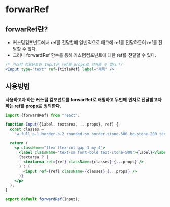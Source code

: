 # forwarRef

## forwarRef란?

- 커스텀컴포넌트에서 ref를 전달할때 일반적으로 태그에 ref를 전달하듯이 ref를 전달할 수 없다.
- 그러나 forwardRef 함수를 통해 커스텀컴포넌트에 대한 ref를 전달할 수 있다.

```jsx
/* 커스텀 컴포넌트인 Input은 ref를 props로 넘겨줄 수 없다.*/
<Input type="text" ref={titleRef} label="제목" />
```

## 사용방법

**사용하고자 하는 커스텀 컴포넌트를 forwarRef로 래핑하고 두번째 인자로 전달받고자 하는 ref를 props로 정의한다.**

```jsx
import {forwardRef} from "react";

function Input({label, textarea, ...props}, ref) {
  const classes =
    "w-full p-1 border-b-2 rounded-sm border-stone-300 bg-stone-200 text-stone-600 focus:outline-none focus:border-stone-600";

  return (
    <p className="flex flex-col gap-1 my-4">
      <label className="text-sm font-bold text-stone-500">{label}</label>
      {textarea ? (
        <textarea ref={ref} className={classes} {...props} />
      ) : (
        <input ref={ref} className={classes} {...props} />
      )}
    </p>
  );
}

export default forwardRef(Input);
```
